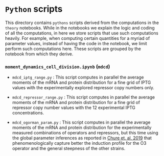 # `Python` scripts

This directory contains `pythons` scripts derived from the computations in the
`theory` notebooks. While in the notebooks we explain the logic and coding of
all the computations, in here we store scripts that use such computations
heavily. For example, when computing certain quantities for a myriad of
parameter values, instead of having the code in the notebook, we limit perform
such computations here. These scripts are grouped by the notebook from which
they derive.

### `moment_dynamics_cell_division.ipynb` (`mdcd`)

- `mdcd_iptg_range.py` : This script computes in parallel the average moments
  of the mRNA and protein distribution for a fine grid of IPTG values with the
  experimentally explored repressor copy numbers only.

- `mdcd_repressor_range.py` : This script computes in parallel the average
  moments of the mRNA and protein distribution for a fine grid of repressor
  copy number values with the 12 experimental IPTG concentrations.

- `mdcd_ogorman_param.py` : This script computes in parallel the average
  moments of the mRNA and protein distribution for the experimentally measured
  combinations of operators and repressors, but this time using the global
  parameter inferences as reported in [Chure et. al, 2019](https://www.rpgroup.caltech.edu/mwc_mutants/index.html)
  that phenomenologically capture better the induction profile for the O3
  operator and the general steepness of the other strains.